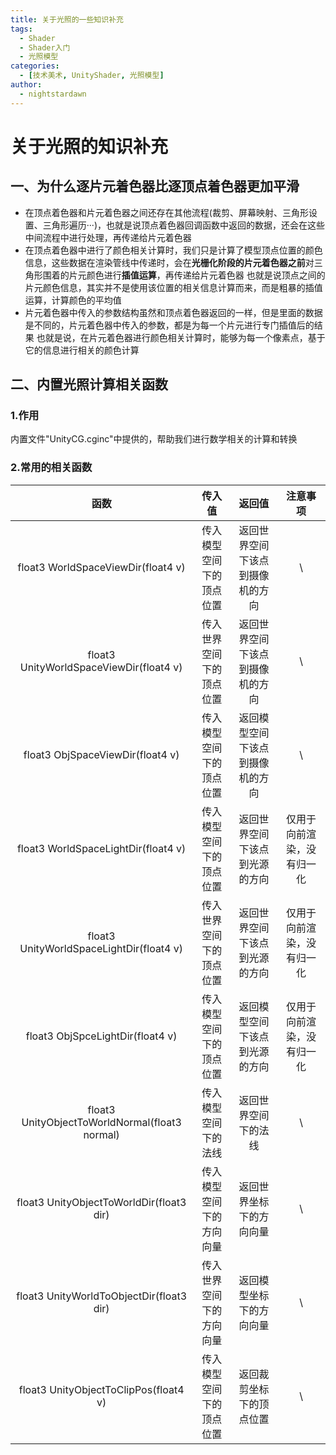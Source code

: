 ```yaml
---
title: 关于光照的一些知识补充
tags:
  - Shader
  - Shader入门
  - 光照模型
categories:
  - [技术美术, UnityShader, 光照模型]
author:
  - nightstardawn
---
```


# 关于光照的知识补充

## 一、为什么逐片元着色器比逐顶点着色器更加平滑

- 在顶点着色器和片元着色器之间还存在其他流程(裁剪、屏幕映射、三角形设置、三角形遍历···)，也就是说顶点着色器回调函数中返回的数据，还会在这些中间流程中进行处理，再传递给片元着色器
- 在顶点着色器中进行了颜色相关计算时，我们只是计算了模型顶点位置的颜色信息，这些数据在渲染管线中传递时，会在**光栅化阶段的片元着色器之前**对三角形围着的片元颜色进行**插值运算**，再传递给片元着色器
  也就是说顶点之间的片元颜色信息，其实并不是使用该位置的相关信息计算而来，而是粗暴的插值运算，计算颜色的平均值
- 片元着色器中传入的参数结构虽然和顶点着色器返回的一样，但是里面的数据是不同的，片元着色器中传入的参数，都是为每一个片元进行专门插值后的结果
  也就是说，在片元着色器进行颜色相关计算时，能够为每一个像素点，基于它的信息进行相关的颜色计算

## 二、内置光照计算相关函数

### 1.作用

内置文件"UnityCG.cginc"中提供的，帮助我们进行数学相关的计算和转换

### 2.常用的相关函数

|                      函数                      |          传入值          |              返回值              |          注意事项          |
| :--------------------------------------------: | :----------------------: | :------------------------------: | :------------------------: |
|       float3 WorldSpaceViewDir(float4 v)       | 传入模型空间下的顶点位置 | 返回世界空间下该点到摄像机的方向 |             \              |
|    float3 UnityWorldSpaceViewDir(float4 v)     | 传入世界空间下的顶点位置 | 返回世界空间下该点到摄像机的方向 |             \              |
|        float3 ObjSpaceViewDir(float4 v)        | 传入模型空间下的顶点位置 | 返回模型空间下该点到摄像机的方向 |             \              |
|      float3 WorldSpaceLightDir(float4 v)       | 传入模型空间下的顶点位置 |  返回世界空间下该点到光源的方向  | 仅用于向前渲染，没有归一化 |
|    float3 UnityWorldSpaceLightDir(float4 v)    | 传入世界空间下的顶点位置 |  返回世界空间下该点到光源的方向  | 仅用于向前渲染，没有归一化 |
|        float3 ObjSpceLightDir(float4 v)        | 传入模型空间下的顶点位置 |  返回模型空间下该点到光源的方向  | 仅用于向前渲染，没有归一化 |
| float3 UnityObjectToWorldNormal(float3 normal) |   传入模型空间下的法线   |       返回世界空间下的法线       |             \              |
|    float3 UnityObjectToWorldDir(float3 dir)    | 传入模型空间下的方向向量 |     返回世界坐标下的方向向量     |             \              |
|    float3 UnityWorldToObjectDir(float3 dir)    | 传入世界空间下的方向向量 |     返回模型坐标下的方向向量     |             \              |
|     float3 UnityObjectToClipPos(float4 v)      | 传入模型空间下的顶点位置 |     返回裁剪坐标下的顶点位置     |             \              |
